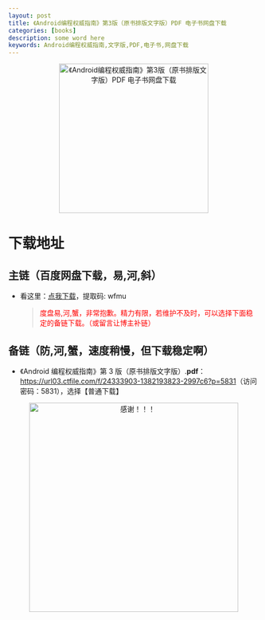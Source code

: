 ```yaml
---
layout: post
title: 《Android编程权威指南》第3版（原书排版文字版）PDF 电子书网盘下载
categories: [books]
description: some word here
keywords: Android编程权威指南,文字版,PDF,电子书,网盘下载
---
```


<div align="center"><img src="https://pic.imgdb.cn/item/6706433cd29ded1a8c8732a2.png" alt="《Android编程权威指南》第3版（原书排版文字版）PDF 电子书网盘下载" width="300px" height="auto"></div>

# 下载地址

## 主链（百度网盘下载，易,河,斜）

- 看这里：[点我下载](https://pan.baidu.com/s/1iMXUbSbtZQZjDcqDmnWUyw?pwd=wfmu)，提取码: wfmu

  > <p style="color:red" >度盘易,河,蟹，非常抱歉。精力有限，若维护不及时，可以选择下面稳定的备链下载。（或留言让博主补链）</p>

## 备链（防,河,蟹，速度稍慢，但下载稳定啊）

- 《Android 编程权威指南》第 3 版（原书排版文字版）.**pdf**：<https://url03.ctfile.com/f/24333903-1382193823-2997c6?p=5831>（访问密码：5831），选择【普通下载】

<div align="center"><img src="https://pic.imgdb.cn/item/6707df6bd29ded1a8ce37031.gif" alt="感谢！！！" width="420px" height="auto"/></div>
